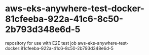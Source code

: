 # aws-eks-anywhere-test-docker-81cfeeba-922a-41c6-8c50-2b793d348e6d-5
repository for use with E2E test job aws-eks-anywhere-test-docker:81cfeeba-922a-41c6-8c50-2b793d348e6d-5
